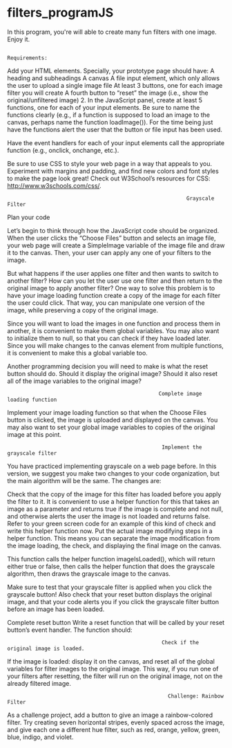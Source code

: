 # filters_programJS
In this program, you're will able to create many fun filters with one image. Enjoy it.

                                                                      Requirements:
Add your HTML elements. Specially, your prototype page should have:
A heading and subheadings A canvas A file input element, which only allows the user to upload a single image file At least 3 buttons, one for each image filter you will create A fourth button to “reset” the image (i.e., show the original/unfiltered image) 2. In the JavaScript panel, create at least 5 functions, one for each of your input elements. Be sure to name the functions clearly (e.g., if a function is supposed to load an image to the canvas, perhaps name the function loadImage()). For the time being just have the functions alert the user that the button or file input has been used.

Have the event handlers for each of your input elements call the appropriate function (e.g., onclick, onchange, etc.).

Be sure to use CSS to style your web page in a way that appeals to you. Experiment with margins and padding, and find new colors and font styles to make the page look great! Check out W3School’s resources for CSS: http://www.w3schools.com/css/.

                                                              Grayscale Filter
Plan your code

Let’s begin to think through how the JavaScript code should be organized. When the user clicks the “Choose Files” button and selects an image file, your web page will create a SimpleImage variable of the image file and draw it to the canvas. Then, your user can apply any one of your filters to the image.

But what happens if the user applies one filter and then wants to switch to another filter? How can you let the user use one filter and then return to the original image to apply another filter? One way to solve this problem is to have your image loading function create a copy of the image for each filter the user could click. That way, you can manipulate one version of the image, while preserving a copy of the original image.

Since you will want to load the images in one function and process them in another, it is convenient to make them global variables. You may also want to initialize them to null, so that you can check if they have loaded later. Since you will make changes to the canvas element from multiple functions, it is convenient to make this a global variable too.

Another programming decision you will need to make is what the reset button should do. Should it display the original image? Should it also reset all of the image variables to the original image?

                                                     Complete image loading function
Implement your image loading function so that when the Choose Files button is clicked, the image is uploaded and displayed on the canvas. You may also want to set your global image variables to copies of the original image at this point.

                                                      Implement the grayscale filter
                                                    
You have practiced implementing grayscale on a web page before. In this version, we suggest you make two changes to your code organization, but the main algorithm will be the same. The changes are:

Check that the copy of the image for this filter has loaded before you apply the filter to it. It is convenient to use a helper function for this that takes an image as a parameter and returns true if the image is complete and not null, and otherwise alerts the user the image is not loaded and returns false. Refer to your green screen code for an example of this kind of check and write this helper function now. Put the actual image modifying steps in a helper function. This means you can separate the image modification from the image loading, the check, and displaying the final image on the canvas.

This function calls the helper function imageIsLoaded(), which will return either true or false, then calls the helper function that does the grayscale algorithm, then draws the grayscale image to the canvas.

Make sure to test that your grayscale filter is applied when you click the grayscale button! Also check that your reset button displays the original image, and that your code alerts you if you click the grayscale filter button before an image has been loaded.

Complete reset button Write a reset function that will be called by your reset button’s event handler. The function should:

                                                      Check if the original image is loaded.
If the image is loaded: display it on the canvas, and reset all of the global variables for filter images to the original image. This way, if you run one of your filters after resetting, the filter will run on the original image, not on the already filtered image.

                                                        Challenge: Rainbow Filter
As a challenge project, add a button to give an image a rainbow-colored filter. Try creating seven horizontal stripes, evenly spaced across the image, and give each one a different hue filter, such as red, orange, yellow, green, blue, indigo, and violet.
